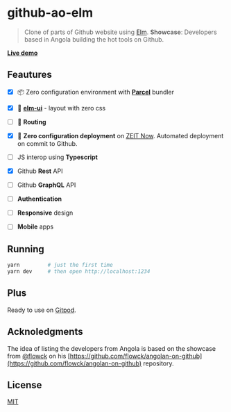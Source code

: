 # github-ao-elm

> Clone of parts of Github website using [Elm](https://elm-lang.org). **Showcase**: Developers based in Angola building the hot tools on Github.

**[Live demo](https://github-ao-elm.now.sh)**


## Feautures


- [x] 📦 Zero configuration environment with **[Parcel](https://https://parceljs.org/)** bundler

- [x] 💅 **[elm-ui](https://package.elm-lang.org/packages/mdgriffith/elm-ui/latest)** - layout with zero css

- [ ] 🚆 **Routing**

- [x] 🚀 **Zero configuration deployment** on [ZEIT Now](https://zeit.co/guides/upgrade-to-zero-configuration/). Automated deployment on commit to Github.

- [ ] JS interop using **Typescript**

- [x] Github **Rest** API

- [ ] Github **GraphQL** API

- [ ] **Authentication**

- [ ] **Responsive** design

- [ ] **Mobile** apps


## Running

```sh
yarn         # just the first time
yarn dev     # then open http://localhost:1234
```


## Plus

Ready to use on [Gitpod](https://www.gitpod.io/).


## Acknoledgments

The idea of listing the developers from Angola is based on the showcase from [@flowck](https://github.com/flowck) on his [https://github.com/flowck/angolan-on-github](https://github.com/flowck/angolan-on-github) repository.


## License

[MIT](https://lemolsoft.mit-license.org/)
